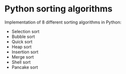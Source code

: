 # Python sorting algorithms
Implementation of 8 different sorting algorithms in Python:
- Selection sort
- Bubble sort
- Quick sort
- Heap sort
- Insertion sort
- Merge sort
- Shell sort
- Pancake sort
